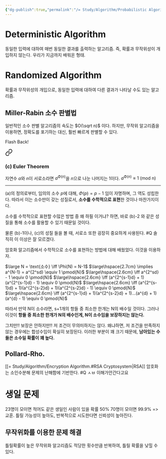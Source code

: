 ```yaml
---
{"dg-publish":true,"permalink":"/= Study/Algorithm/Probabilistic Algorithm./","created":"2023-12-07T05:49:34.000+09:00","updated":"2025-01-14T15:33:43.000+09:00"}
---
```



# Deterministic Algorithm
동일한 입력에 대하여 매번 동일한 결과를 출력하는 알고리즘.
즉, 확률과 무작위성이 개입하지 않는다. 우리가 지금까지 배워온 형태.

# Randomized Algorithm
확률과 무작위성의 개입으로, 동일한 입력에 대하여 다른 결과가 나타날 수도 있는 알고리즘.

## Miller-Rabin 소수 판별법
일반적인 소수 판별 알고리즘의 속도는 $O(\sqrt n)$ 이다.
하지만, 무작위 알고리즘을 이용하면, 정확도를 포기하는 대신, 훨씬 빠르게 판별할 수 있다.

Flash Back!

<div class="transclusion internal-embed is-loaded"><a class="markdown-embed-link" href="/study/algorithm/encryption-algorithm/#c-euler-theorem" aria-label="Open link"><svg xmlns="http://www.w3.org/2000/svg" width="24" height="24" viewBox="0 0 24 24" fill="none" stroke="currentColor" stroke-width="2" stroke-linecap="round" stroke-linejoin="round" class="svg-icon lucide-link"><path d="M10 13a5 5 0 0 0 7.54.54l3-3a5 5 0 0 0-7.07-7.07l-1.72 1.71"></path><path d="M14 11a5 5 0 0 0-7.54-.54l-3 3a5 5 0 0 0 7.07 7.07l1.71-1.71"></path></svg></a><div class="markdown-embed">



### (c) Euler Theorem
자연수 $a$와 $n$이  서로소라면 $a^{\Phi(n)}$을 $n$으로 나눈 나머지는 1이다.
$a^{\Phi(n)} \equiv 1 \text { (mod n)}$ 

----
(a)의 정의로부터, 임의의 소수 $p$에 대해, $\Phi(p) = p - 1$ 임이 자명하며, 그 역도 성립한다. 따라서 이는 소수만이 갖는 성질로서, **소수를 수학적으로 표현**한 것이나 마찬가지이다.

소수를 수학적으로 표현할 수많은 방법 중 왜 하필 이거냐? 하면,
바로 (b)-2 와 같은 성질을 통해 소수를 활용할 수 있기 때문일 것이다.

물론 (b)-1이나, (c)의 성질 들을 볼 때, 서로소 또한 굉장히 중요하게 사용된다. #Q 솔직히 이 이상은 잘 모르겠다.


</div></div>

암호화 알고리즘에서 수학적으로 소수를 표현하는 방법에 대해 배웠었다.
이것을 이용하자.

$\large N = \text{소수} \iff \Phi(N) = N-1$
$\large\hspace{2.7cm} \implies a^{N-1} = a^{2^sd} \equiv 1 \pmod{N}$
$\large\hspace{2.6cm} \iff a^{2^sd} - 1 \equiv 0 \pmod{N}$
$\large\hspace{2.6cm} \iff (a^{2^{s-1}d} + 1)(a^{2^{s-1}d} - 1) \equiv 0 \pmod{N}$
$\large\hspace{2.6cm} \iff (a^{2^{s-1}d} + 1)(a^{2^{s-2}d} + 1)(a^{2^{s-2}d} - 1) \equiv 0 \pmod{N}$
$\large\hspace{2.6cm} \iff (a^{2^{s-1}d} + 1)(a^{2^{s-2}d} + 1)...(a^{d} + 1)(a^{d} - 1) \equiv 0 \pmod{N}$

따라서 만약 N이 소수라면, s+1개의 항들 중 최소한 한개는 N의 배수일 것이다.
그러나 이것이 **항들 중 최소한 한개가 N의 배수인게, N이 소수임을 보장하지는 않는다.**

그치만!! 보장은 안하지만!! 저 조건이 무의미하지는 않다.
왜냐하면, 저 조건을 만족하지 않는 경우에는 합성수임이 확실히 보장된다. 이러한 부분이 꽤 크기 때문에, **남아있는 수 들은 소수일 확률이 꽤 높다.**


## Pollard-Rho.
[[= Study/Algorithm/Encryption Algorithm.#RSA Cryptosystem\|RSA]] 암호화는 소인수분해 문제의 난해함에 기반한다.
#Q ㅅㅂ 이해가안간다고요

# 생일 문제
23명이 모이면 적어도 같은 생일인 사람이 있을 확률 50%
70명이 모이면 99.9%
=> 교훈. 틀릴 가능성이 높아도, 반복적으로 시도한다면 신뢰성이 높아진다.

## 무작위화를 이용한 문제 해결
틀릴확률이 높은 무작위화 알고리즘도 적당한 횟수만큼 반복하여, 틀릴 확률을 낮힐 수 있다.
